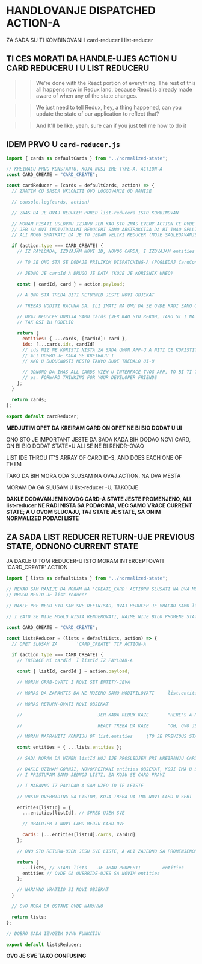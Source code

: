 # HANDLOVANJE DISPATCHED ACTION-A

ZA SADA SU TI KOMBINOVANI I card-reducer I list-reducer

## TI CES MORATI DA HANDLE-UJES ACTION U CARD REDUCERU I U LIST REDUCERU

> > We're done with the React portion of everything. The rest of this all happens now in Redux land, because React is already made aware of when any of the state changes.

> > We just need to tell Redux, hey, a thing happened, can you update the state of our application to reflect that?

> > And It'll be like, yeah, sure can if you just tell me how to do it

## IDEM PRVO U `card-reducer.js`

```javascript
import { cards as defaultCards } from "../normalized-state";

// KREIRACU PRVO KONSTANTU, KOJA NOSI IME TYPE-A, ACTION-A
const CARD_CREATE = "CARD_CREATE";

const cardReducer = (cards = defaultCards, action) => {
  // ZAATIM CU SASDA UKLONITI OVO LOGGOVANJE OD RANIJE

  // console.log(cards, action)

  // ZNAS DA JE OVAJ REDUCER PORED list-reducera ISTO KOMBINOVAN

  // MORAM PISATI USLOVNU IZJAVU JER KAO STO ZNAS EVERY ACTION CE OVDE BITI VIDLJIV NAKON DISPATCHINGA
  // JER SU OVI INDIVIDUALNI REDUCERI SAMO ABSTRAKCIJA DA BI IMAO SPLLITED CODE, ODNOSNO PODELJNE FAJLOVE ZA SVAKI REDUCER
  // ALI MOGU SMATRATI DA JE TO JEDAN VELIKI REDUCER (MOJE SAGLEDAVANJE)

  if (action.type === CARD_CREATE) {
    // IZ PAYLOADA, IZDVAJAM NOVI ID, NOVOG CARDA, I IZDVAJAM entities

    // TO JE ONO STA SE DODAJE PRILIKOM DISPATCHING-A (POGLEDAJ CardContainer I BICE TI JASNIJE)

    // JEDNO JE cardId A DRUGO JE DATA (KOJE JE KORISNIK UNEO)

    const { cardId, card } = action.payload;

    // A ONO STA TREBA BITI RETURNED JESTE NOVI OBJEKAT

    // TREBAS VODITI RACUNA DA, ILI IMATI NA UMU DA SE OVDE RADI SAMO O CARDS DELU DRVETA

    // OVAJ REDUCER DOBIJA SAMO cards (JER KAO STO REKOH, TAKO SI I NA POCETKU NORMALIZOVAO PODATKE)
    // TAK OSI IH PODELIO

    return {
      entities: { ...cards, [cardId]: card },
      ids: [...cards.ids, cardId]
      // ids NIZ NE KORISTI NISTA ZA SADA UMOM APP-U A NITI CE KORISTITI
      // ALI DOBRO JE KADA SE KREIRAJU I
      // AKO U BUDUCNOSTI NESTO TAKVO BUDE TREBALO UI-U

      // ODNONO DA IMAS ALL CARDS VIEW U INTERFACE TVOG APP, TO BI TI TREBALO
      // ps. FORWARD THINKING FOR YOUR DEVELOPER FRIENDS
    };
  }

  return cards;
};

export default cardReducer;
```

**MEDJUTIM OPET DA KREIRAM CARD ON OPET NE BI BIO DODAT U UI**

ONO STO JE IMPORTANT JESTE DA SADA KADA BIH DODAO NOVI CARD, ON BI BIO DODAT STATE=U ALI SE NE BI RENDR-OVAO

LIST IDE THROU IT'S ARRAY OF CARD ID-S, AND DOES EACH ONE OF THEM

TAKO DA BIH MORA ODA SLUSAM NA OVAJ ACTION, NA DVA MESTA

MORAM DA GA SLUSAM U list-reducer -U, TAKODJE

**DAKLE DODAVANJEM NOVOG CARD-A STATE JESTE PROMENJENO, ALI list-reducer NE RADI NISTA SA PODACIMA, VEC SAMO VRACE CURRENT STATE; A U OVOM SLUCAJU, TAJ STATE JE STATE, SA ONIM NORMALIZED PODACI LISTE**

## ZA SADA LIST REDUCER RETURN-UJE PREVIOUS STATE, ODNONO CURRENT STATE

JA DAKLE U TOM REDUCER-U ISTO MORAM INTERCEPTOVATI 'CARD_CREATE' ACTION

```javascript
import { lists as defaultLists } from "../normalized-state";

// REKAO SAM RANIJE DA MORAM NA 'CREATE_CARD' ACTIOPN SLUSATI NA DVA MESTA
// DRUGO MESTO JE list-reducer

// DAKLE PRE NEGO STO SAM SVE DEFINISAO, OVAJ REDUCER JE VRACAO SAMO lists

// I ZATO SE NIJE MOGLO NISTA RENDEROVATI, NAIME NIJE BILO PROMENE STATE-A

const CARD_CREATE = "CARD_CREATE";

const listsReducer = (lists = defaultLists, action) => {
  // OPET SLUSAM ZA       'CARD_CREATE' TIP ACTION-A

  if (action.type === CARD_CREATE) {
    // TREBACE MI cardId  I listId IZ PAYLOAD-A

    const { listId, cardId } = action.payload;

    // MORAM GRAB-OVATI I NOVI SET ENTITY-JEVA

    // MORAS DA ZAPAMTIS DA NE MOZEMO SAMO MODIFILOVATI     list.entities

    // MORAS RETURN-OVATI NOVI OBJEKAT

    //                            JER KADA REDUX KAZE       "HERE'S A NEW STATE OF THE WORLD"

    //                            REACT TREBA DA KAZE       "OH, OVO JE DIFFERENT OBJECT"

    // MORAM NAPRAVITI KOMPIJU OF list.entities     (TO JE PREVIOUS STATE)

    const entities = { ...lists.entities };

    // SADA MORAM DA UZMEM listId KOJ IJE PROSLEDJEN PRI KREIRANJU CARD-A (ZATO STO SE CARD PRIPADA ODREDJENOJ LISTI)

    // DAKLE UZIMAM GORNJI, NOVOKREIRANI entities OBJEKAT, KOJI IMA U SEBI SVE LISTE
    // I PRISTUPAM SAMO JEDNOJ LISTI, ZA KOJU SE CARD PRAVI

    // I NARAVNO IZ PAYLOAD-A SAM UZEO ID TE LEISTE

    // VRSIM OVERRIDING SA LISTOM, KOJA TREBA DA IMA NOVI CARD U SEBI

    entities[listId] = {
      ...entities[listId], // SPRED-UJEM SVE

      // UBACUJEM I NOVI CARD MEDJU CARD-OVE

      cards: [...entities[listId].cards, cardId]
    };

    // ONO STO RETURN-UJEM JESU SVE LISTE, A ALI ZAJEDNO SA PROMENJENOM LISTOM

    return {
      ...lists, // STARI lists    JE IMAO PROPERTI        entities
      entities // OVDE GA OVERRIDE-UJES SA NOVIM entities
    };

    // NARAVNO VRATIIO SI NOVI OBJEKAT
  }

  // OVO MORA DA OSTANE OVDE NARAVNO

  return lists;
};

// DOBRO SADA IZVOZIM OVVU FUNKCIJU

export default listsReducer;
```

**OVO JE SVE TAKO CONFUSING**

